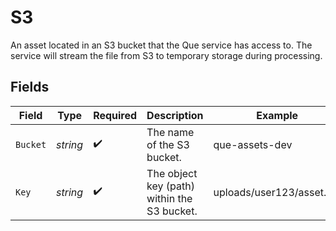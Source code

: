 # S3

An asset located in an S3 bucket that the Que service has access to. The service will stream the file from S3 to temporary storage during processing.


## Fields

| Field                                       | Type                                        | Required                                    | Description                                 | Example                                     |
| ------------------------------------------- | ------------------------------------------- | ------------------------------------------- | ------------------------------------------- | ------------------------------------------- |
| `Bucket`                                    | *string*                                    | :heavy_check_mark:                          | The name of the S3 bucket.                  | que-assets-dev                              |
| `Key`                                       | *string*                                    | :heavy_check_mark:                          | The object key (path) within the S3 bucket. | uploads/user123/asset.jpg                   |